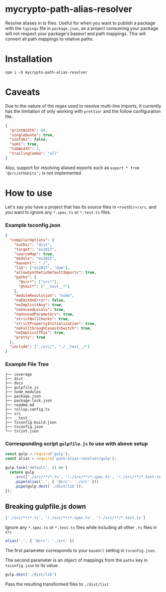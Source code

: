 # mycrypto-path-alias-resolver

Resolve aliases in ts files. Useful for when you want to publish a package with the `typings` file in `package.json`, as a project consuming your package will not respect your package's baseurl and path mappings. This will convert all path mappings to relative paths.

# Installation

`npm i -D mycrypto-path-alias-resolver`

# Caveats

Due to the nature of the regex used to resolve multi-line imports, it currently has the limitation of only working with `prettier` and the follow configuration file:

```json
{
  "printWidth": 80,
  "singleQuote": true,
  "useTabs": false,
  "semi": true,
  "tabWidth": 2,
  "trailingComma": "all"
}
```

Also, support for resolving aliased exports such as `export * from '@src/ethUnits';` is not implemented

# How to use

Let's say you have a project that has its source files in `<rootDir>/src`, and you want to ignore any `*.spec.ts` or `*.test.ts` files.

### Example tsconfig.json

```json
{
  "compilerOptions": {
    "outDir": "dist",
    "target": "es2017",
    "sourceMap": true,
    "module": "es2015",
    "baseUrl": "./",
    "lib": ["es2017", "dom"],
    "allowSyntheticDefaultImports": true,
    "paths": {
      "@src*": ["src*"],
      "@test*": ["__test__*"]
    },
    "moduleResolution": "node",
    "noEmitOnError": false,
    "noImplicitAny": true,
    "noUnusedLocals": true,
    "noUnusedParameters": true,
    "strictNullChecks": true,
    "strictPropertyInitialization": true,
    "noFallthroughCasesInSwitch": true,
    "noImplicitThis": true,
    "pretty": true
  },
  "include": ["./src/", "./__test__/"]
}
```

### Example File Tree

```
├── coverage
├── dist
├── docs
├── gulpfile.js
├── node_modules
├── package.json
├── package-lock.json
├── readme.md
├── rollup.config.ts
├── src
├── __test__
├── tsconfig-build.json
├── tsconfig.json
└── tslint.json
```

### Corresponding script `gulpfile.js` to use with above setup

```js
const gulp = require('gulp');
const alias = require('path-alias-resolver/gulp');

gulp.task('default', () => {
  return gulp
    .src(['./src/**/*.ts', '!./src/**/*.spec.ts', '!./src/**/*.test.ts'])
    .pipe(alias('.', { '@src': './src' }))
    .pipe(gulp.dest('./dist/lib'));
});
```

## Breaking gulpfile.js down

```js
['./src/**/*.ts', '!./src/**/*.spec.ts', '!./src/**/*.test.ts']
```

Ignore any `*.spec.ts` or `*.test.ts` files while including all other `.ts` files in `src`

```js
alias('.', { '@src': './src' })
```

The first parameter corresponds to your `baseUrl` setting in `tsconfig.json`.

The second parameter is an object of mappings from the `paths` key in `tsconfig.json` to its value.
```js
gulp.dest('./dist/lib')
```

Pass the resulting transformed files to `./dist/list`

